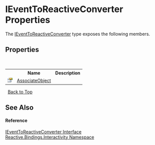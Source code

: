 # IEventToReactiveConverter Properties
 

The <a href="c183d76c-2356-e8ea-eb66-0ee09f7520b7">IEventToReactiveConverter</a> type exposes the following members.


## Properties
&nbsp;<table><tr><th></th><th>Name</th><th>Description</th></tr><tr><td>![Public property](media/pubproperty.gif "Public property")</td><td><a href="ad3f5ce2-b83c-295a-234b-8e7ad2b03fca">AssociateObject</a></td><td /></tr></table>&nbsp;
<a href="#ieventtoreactiveconverter-properties">Back to Top</a>

## See Also


#### Reference
<a href="c183d76c-2356-e8ea-eb66-0ee09f7520b7">IEventToReactiveConverter Interface</a><br /><a href="084fe4b6-f406-11b9-e8f6-127a857ac448">Reactive.Bindings.Interactivity Namespace</a><br />